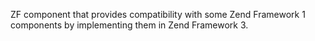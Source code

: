 ZF component that provides compatibility with some Zend Framework 1 components by
implementing them in Zend Framework 3.